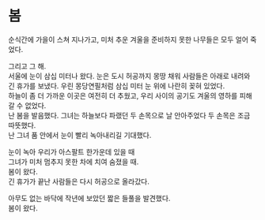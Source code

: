 # 봄

순식간에 가을이 스쳐 지나가고, 미처 추운 겨울을 준비하지 못한 나무들은 모두 얼어 죽었다.

그리고 그 해.  
서울에 눈이 삼십 미터나 왔다. 눈은 도시 허공까지 몽땅 채워 사람들은 아래로 내려와 긴 휴가를 보냈다. 우린 몽당연필처럼 삼십 미터 눈 위에 나란히 꽂혀 있었다.  
하늘이 좀 더 가까운 이곳은 여전히 더 추웠고, 우리 사이의 공기도 겨울의 영하를 피해갈 수 없었다.  
난 봄을 발음했다. 그녀는 하늘보다 파랬던 두 손목으로 날 안아주었다 두 손목은 조금 따뜻했다.  
난 그녀 품 안에서 눈이 빨리 녹아내리길 기대했다.

눈이 녹아 우리가 아스팔트 한가운데 있을 때  
그녀가 미처 멈추지 못한 차에 치여 숨졌을 때.  
봄이 왔다.  
긴 휴가가 끝난 사람들은 다시 허공으로 올라갔다.

아무도 없는 바닥에 작년에 보았던 짧은 들풀을 발견했다.  
봄이 왔다.
